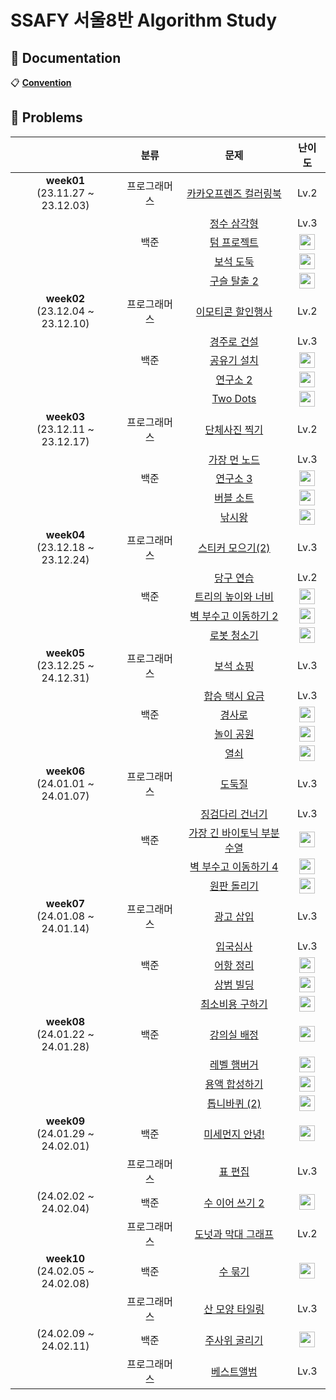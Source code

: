 # SSAFY 서울8반 Algorithm Study

## 📌 Documentation

📋 [**Convention**](https://github.com/nijesmik/algo-study-season-2/wiki/Convention)

## 📌 Problems

|     | 분류 | 문제 | 난이도 |
| :-: | :-: | :-: | :--: |
| **week01** <br> (23.11.27 ~ 23.12.03) | 프로그래머스 | [카카오프렌즈 컬러링북](https://school.programmers.co.kr/learn/courses/30/lessons/1829) | Lv.2 |
| |     | [정수 삼각형](https://school.programmers.co.kr/learn/courses/30/lessons/43105) | Lv.3 |
| | 백준 | [텀 프로젝트](https://www.acmicpc.net/problem/9466) | <img src="https://static.solved.ac/tier_small/13.svg" height="25" align="center"/> |
| |     | [보석 도둑](https://www.acmicpc.net/problem/1202) | <img src="https://static.solved.ac/tier_small/14.svg" height="25" align="center"/> |
| |     | [구슬 탈출 2](https://www.acmicpc.net/problem/13460) | <img src="https://static.solved.ac/tier_small/15.svg" height="25" align="center"/> |
| **week02** <br> (23.12.04 ~ 23.12.10) | 프로그래머스 | [이모티콘 할인행사](https://school.programmers.co.kr/learn/courses/30/lessons/150368) | Lv.2 |
| |     | [경주로 건설](https://school.programmers.co.kr/learn/courses/30/lessons/67259) | Lv.3 |
| | 백준 | [공유기 설치](https://www.acmicpc.net/problem/2110) | <img src="https://static.solved.ac/tier_small/12.svg" height="25" align="center"/> |
| |     | [연구소 2](https://www.acmicpc.net/problem/17141) | <img src="https://static.solved.ac/tier_small/12.svg" height="25" align="center"/> |
| |     | [Two Dots](https://www.acmicpc.net/problem/16929) | <img src="https://static.solved.ac/tier_small/12.svg" height="25" align="center"/> |
| **week03** <br> (23.12.11 ~ 23.12.17) | 프로그래머스 | [단체사진 찍기](https://school.programmers.co.kr/learn/courses/30/lessons/1835) | Lv.2 |
| |     | [가장 먼 노드](https://school.programmers.co.kr/learn/courses/30/lessons/49189) | Lv.3 |
| | 백준 | [연구소 3](https://www.acmicpc.net/problem/17142) | <img src="https://static.solved.ac/tier_small/13.svg" height="25" align="center"/> |
| |     | [버블 소트](https://www.acmicpc.net/problem/1377) | <img src="https://static.solved.ac/tier_small/14.svg" height="25" align="center"/> |
| |     | [낚시왕](https://www.acmicpc.net/problem/17143) | <img src="https://static.solved.ac/tier_small/15.svg" height="25" align="center"/> |
| **week04** <br> (23.12.18 ~ 23.12.24) | 프로그래머스 | [스티커 모으기(2)](https://school.programmers.co.kr/learn/courses/30/lessons/12971) | Lv.3 |
| |     | [당구 연습](https://school.programmers.co.kr/learn/courses/30/lessons/169198) | Lv.2 |
| | 백준 | [트리의 높이와 너비](https://www.acmicpc.net/problem/2250) | <img src="https://static.solved.ac/tier_small/14.svg" height="25" align="center"/> |
| |     | [벽 부수고 이동하기 2](https://www.acmicpc.net/problem/14442) | <img src="https://static.solved.ac/tier_small/13.svg" height="25" align="center"/> |
| |     | [로봇 청소기](https://www.acmicpc.net/problem/4991) | <img src="https://static.solved.ac/tier_small/15.svg" height="25" align="center"/> |
| **week05** <br> (23.12.25 ~ 24.12.31) | 프로그래머스 | [보석 쇼핑](https://school.programmers.co.kr/learn/courses/30/lessons/67258) | Lv.3 |
| |     | [합승 택시 요금](https://school.programmers.co.kr/learn/courses/30/lessons/72413) | Lv.3 |
| | 백준 | [경사로](https://www.acmicpc.net/problem/14890) | <img src="https://static.solved.ac/tier_small/13.svg" height="25" align="center"/> |
| |     | [놀이 공원](https://www.acmicpc.net/problem/1561) | <img src="https://static.solved.ac/tier_small/14.svg" height="25" align="center"/> |
| |     | [열쇠](https://www.acmicpc.net/problem/9328) | <img src="https://static.solved.ac/tier_small/15.svg" height="25" align="center"/> |
| **week06** <br> (24.01.01 ~ 24.01.07) | 프로그래머스 | [도둑질](https://school.programmers.co.kr/learn/courses/30/lessons/42897) | Lv.3 |
| |     | [징검다리 건너기](https://school.programmers.co.kr/learn/courses/30/lessons/64062) | Lv.3 |
| | 백준 | [가장 긴 바이토닉 부분 수열](https://www.acmicpc.net/problem/11054) | <img src="https://static.solved.ac/tier_small/12.svg" height="25" align="center"/> |
| |     | [벽 부수고 이동하기 4](https://www.acmicpc.net/problem/16946) | <img src="https://static.solved.ac/tier_small/14.svg" height="25" align="center"/> |
| |     | [원판 돌리기](https://www.acmicpc.net/problem/17822) | <img src="https://static.solved.ac/tier_small/14.svg" height="25" align="center"/> |
| **week07** <br> (24.01.08 ~ 24.01.14) | 프로그래머스 | [광고 삽입](https://school.programmers.co.kr/learn/courses/30/lessons/72414) | Lv.3 |
| |     | [입국심사](https://school.programmers.co.kr/learn/courses/30/lessons/43238) | Lv.3 |
| | 백준 | [어항 정리](https://www.acmicpc.net/problem/23291) | <img src="https://static.solved.ac/tier_small/16.svg" height="25" align="center"/> |
| |     | [상범 빌딩](https://www.acmicpc.net/problem/6593) | <img src="https://static.solved.ac/tier_small/11.svg" height="25" align="center"/> |
| |     | [최소비용 구하기](https://www.acmicpc.net/problem/1916) | <img src="https://static.solved.ac/tier_small/11.svg" height="25" align="center"/> |
| **week08** <br> (24.01.22 ~ 24.01.28) | 백준 | [강의실 배정](https://www.acmicpc.net/problem/11000) | <img src="https://static.solved.ac/tier_small/11.svg" height="25" align="center"/> |
| |     | [레벨 햄버거](https://www.acmicpc.net/problem/16974) | <img src="https://static.solved.ac/tier_small/11.svg" height="25" align="center"/> |
| |     | [용액 합성하기](https://www.acmicpc.net/problem/14921) | <img src="https://static.solved.ac/tier_small/11.svg" height="25" align="center"/> |
| |     | [톱니바퀴 (2)](https://www.acmicpc.net/problem/15662) | <img src="https://static.solved.ac/tier_small/11.svg" height="25" align="center"/> |
| **week09** <br> (24.01.29 ~ 24.02.01) | 백준 | [미세먼지 안녕!](https://www.acmicpc.net/problem/17144) | <img src="https://static.solved.ac/tier_small/12.svg" height="25" align="center"/> |
| | 프로그래머스 | [표 편집](https://school.programmers.co.kr/learn/courses/30/lessons/81303) | Lv.3 |
| (24.02.02 ~ 24.02.04) | 백준 | [수 이어 쓰기 2](https://www.acmicpc.net/problem/1790) | <img src="https://static.solved.ac/tier_small/11.svg" height="25" align="center"/> |
| | 프로그래머스 | [도넛과 막대 그래프](https://school.programmers.co.kr/learn/courses/30/lessons/258711) | Lv.2 |
| **week10** <br> (24.02.05 ~ 24.02.08) | 백준 | [수 묶기](https://www.acmicpc.net/problem/1744) | <img src="https://static.solved.ac/tier_small/12.svg" height="25" align="center"/> |
| | 프로그래머스 | [산 모양 타일링](https://school.programmers.co.kr/learn/courses/30/lessons/258705) | Lv.3 |
| (24.02.09 ~ 24.02.11) | 백준 | [주사위 굴리기](https://www.acmicpc.net/problem/14499) | <img src="https://static.solved.ac/tier_small/12.svg" height="25" align="center"/> |
| | 프로그래머스 | [베스트앨범](https://school.programmers.co.kr/learn/courses/30/lessons/42579) | Lv.3 |

<!-- problem table template

| **week❓** <br> (24.❓.❓ ~ 24.❓.❓) | 백준 | [❓제목](https://www.acmicpc.net/problem/❓) | <img src="https://static.solved.ac/tier_small/❓.svg" height="25" align="center"/> |
| | 프로그래머스 | [❓제목](❓링크) | Lv.❓ |
| (24.❓.❓ ~ 24.❓.❓) | 백준 | [❓제목](https://www.acmicpc.net/problem/❓) | <img src="https://static.solved.ac/tier_small/❓.svg" height="25" align="center"/> |
| | 프로그래머스 | [❓제목](❓링크) | Lv.❓ |

-->
